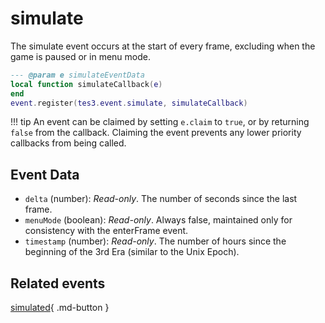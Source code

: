 # simulate
<div class="search_terms" style="display: none">simulate</div>

<!---
	This file is autogenerated. Do not edit this file manually. Your changes will be ignored.
	More information: https://github.com/MWSE/MWSE/tree/master/docs
-->

The simulate event occurs at the start of every frame, excluding when the game is paused or in menu mode.

```lua
--- @param e simulateEventData
local function simulateCallback(e)
end
event.register(tes3.event.simulate, simulateCallback)
```

!!! tip
	An event can be claimed by setting `e.claim` to `true`, or by returning `false` from the callback. Claiming the event prevents any lower priority callbacks from being called.

## Event Data

* `delta` (number): *Read-only*. The number of seconds since the last frame.
* `menuMode` (boolean): *Read-only*. Always false, maintained only for consistency with the enterFrame event.
* `timestamp` (number): *Read-only*. The number of hours since the beginning of the 3rd Era (similar to the Unix Epoch).


## Related events

[simulated](./simulated.md){ .md-button }


